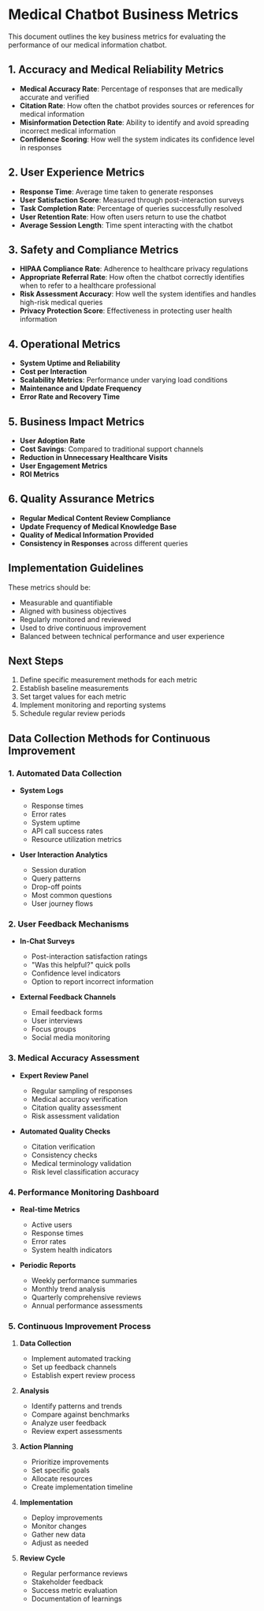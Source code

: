 # Medical Chatbot Business Metrics

This document outlines the key business metrics for evaluating the performance of our medical information chatbot.

## 1. Accuracy and Medical Reliability Metrics

- **Medical Accuracy Rate**: Percentage of responses that are medically accurate and verified
- **Citation Rate**: How often the chatbot provides sources or references for medical information
- **Misinformation Detection Rate**: Ability to identify and avoid spreading incorrect medical information
- **Confidence Scoring**: How well the system indicates its confidence level in responses

## 2. User Experience Metrics

- **Response Time**: Average time taken to generate responses
- **User Satisfaction Score**: Measured through post-interaction surveys
- **Task Completion Rate**: Percentage of queries successfully resolved
- **User Retention Rate**: How often users return to use the chatbot
- **Average Session Length**: Time spent interacting with the chatbot

## 3. Safety and Compliance Metrics

- **HIPAA Compliance Rate**: Adherence to healthcare privacy regulations
- **Appropriate Referral Rate**: How often the chatbot correctly identifies when to refer to a healthcare professional
- **Risk Assessment Accuracy**: How well the system identifies and handles high-risk medical queries
- **Privacy Protection Score**: Effectiveness in protecting user health information

## 4. Operational Metrics

- **System Uptime and Reliability**
- **Cost per Interaction**
- **Scalability Metrics**: Performance under varying load conditions
- **Maintenance and Update Frequency**
- **Error Rate and Recovery Time**

## 5. Business Impact Metrics

- **User Adoption Rate**
- **Cost Savings**: Compared to traditional support channels
- **Reduction in Unnecessary Healthcare Visits**
- **User Engagement Metrics**
- **ROI Metrics**

## 6. Quality Assurance Metrics

- **Regular Medical Content Review Compliance**
- **Update Frequency of Medical Knowledge Base**
- **Quality of Medical Information Provided**
- **Consistency in Responses** across different queries

## Implementation Guidelines

These metrics should be:
- Measurable and quantifiable
- Aligned with business objectives
- Regularly monitored and reviewed
- Used to drive continuous improvement
- Balanced between technical performance and user experience

## Next Steps

1. Define specific measurement methods for each metric
2. Establish baseline measurements
3. Set target values for each metric
4. Implement monitoring and reporting systems
5. Schedule regular review periods

## Data Collection Methods for Continuous Improvement

### 1. Automated Data Collection
- **System Logs**
  - Response times
  - Error rates
  - System uptime
  - API call success rates
  - Resource utilization metrics

- **User Interaction Analytics**
  - Session duration
  - Query patterns
  - Drop-off points
  - Most common questions
  - User journey flows

### 2. User Feedback Mechanisms
- **In-Chat Surveys**
  - Post-interaction satisfaction ratings
  - "Was this helpful?" quick polls
  - Confidence level indicators
  - Option to report incorrect information

- **External Feedback Channels**
  - Email feedback forms
  - User interviews
  - Focus groups
  - Social media monitoring

### 3. Medical Accuracy Assessment
- **Expert Review Panel**
  - Regular sampling of responses
  - Medical accuracy verification
  - Citation quality assessment
  - Risk assessment validation

- **Automated Quality Checks**
  - Citation verification
  - Consistency checks
  - Medical terminology validation
  - Risk level classification accuracy

### 4. Performance Monitoring Dashboard
- **Real-time Metrics**
  - Active users
  - Response times
  - Error rates
  - System health indicators

- **Periodic Reports**
  - Weekly performance summaries
  - Monthly trend analysis
  - Quarterly comprehensive reviews
  - Annual performance assessments

### 5. Continuous Improvement Process
1. **Data Collection**
   - Implement automated tracking
   - Set up feedback channels
   - Establish expert review process

2. **Analysis**
   - Identify patterns and trends
   - Compare against benchmarks
   - Analyze user feedback
   - Review expert assessments

3. **Action Planning**
   - Prioritize improvements
   - Set specific goals
   - Allocate resources
   - Create implementation timeline

4. **Implementation**
   - Deploy improvements
   - Monitor changes
   - Gather new data
   - Adjust as needed

5. **Review Cycle**
   - Regular performance reviews
   - Stakeholder feedback
   - Success metric evaluation
   - Documentation of learnings
